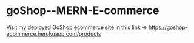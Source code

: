 # goShop--MERN-E-commerce
Visit my deployed GoShop ecommerce site in this link -> https://goshop-ecommerce.herokuapp.com/products
